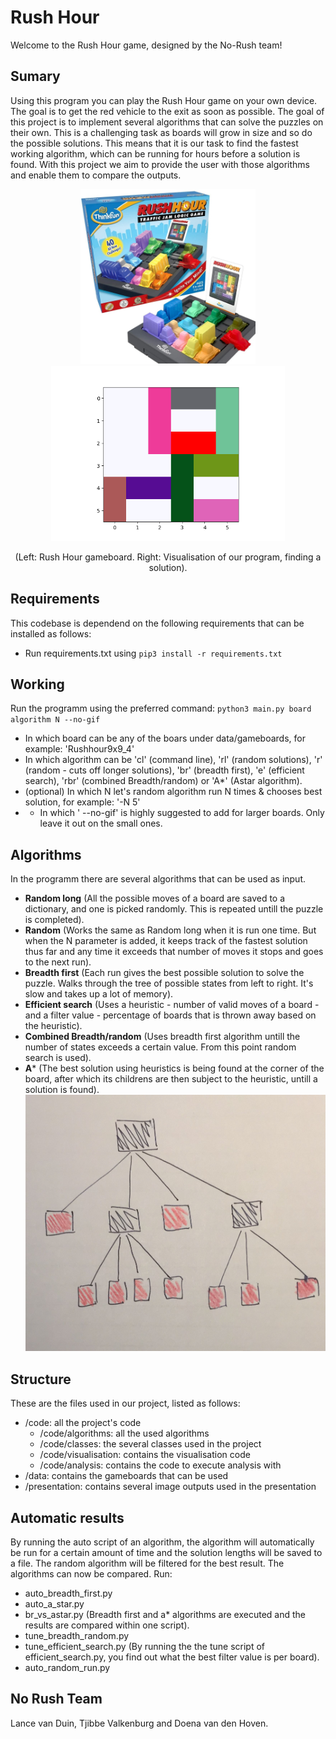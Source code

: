 # Rush Hour
Welcome to the Rush Hour game, designed by the No-Rush team!

## Sumary
Using this program you can play the Rush Hour game on your own device. The goal is to get the red vehicle to the exit as soon as possible. The goal of this project is to implement several algorithms that can solve the puzzles on their own. This is a challenging task as boards will grow in size and so do the possible solutions. This means that it is our task to find the fastest working algorithm, which can be running for hours before a solution is found. With this project we aim to provide the user with those algorithms and enable them to compare the outputs.

<p align="center"><img src="./presentation/rush-hour.jpg?raw=true" height="280" alt="Rush Hour board"><img src="./presentation/solution3.gif?raw=true" height="280" alt="Rush Hour board visualisation"></p>


<p align="center">(Left: Rush Hour gameboard. Right: Visualisation of our program, finding a solution).</p>

## Requirements
This codebase is dependend on the following requirements that can be installed as follows:
- Run requirements.txt using `pip3 install -r requirements.txt`

## Working
Run the programm using the preferred command:
`python3 main.py board algorithm N --no-gif`

- In which board can be any of the boars under data/gameboards, for example: 'Rushhour9x9_4'
- In which algorithm can be 'cl' (command line), 'rl' (random solutions), 'r' (random - cuts off longer solutions), 'br' (breadth first), 'e' (efficient search), 'rbr' (combined Breadth/random) or 'A*' (Astar algorithm).
- (optional) In which N let's random algorithm run N times & chooses best solution, for example: '-N 5'
- - In which ' --no-gif' is highly suggested to add for larger boards. Only leave it out on the small ones.

## Algorithms
In the programm there are several algorithms that can be used as input.
- **Random long** (All the possible moves of a board are saved to a dictionary, and one is picked randomly. This is repeated untill the puzzle is completed).
- **Random** (Works the same as Random long when it is run one time. But when the N parameter is added, it keeps track of the fastest solution thus far and any time it exceeds that number of moves it stops and goes to the next run).
- **Breadth first** (Each run gives the best possible solution to solve the puzzle. Walks through the tree of possible states from left to right. It's slow and takes up a lot of memory).
- **Efficient search** (Uses a heuristic - number of valid moves of a board - and a filter value - percentage of boards that is thrown away based on the heuristic).
- **Combined Breadth/random** (Uses breadth first algorithm untill the number of states exceeds a certain value. From this point random search is used).
- **A*** (The best solution using heuristics is being found at the corner of the board, after which its childrens are then subject to the heuristic, untill a solution is found).
![a* picture](presentation/a-star-tree.jpeg)

## Structure
These are the files used in our project, listed as follows:

- /code: all the project's code
    - /code/algorithms: all the used algorithms
    - /code/classes: the several classes used in the project
    - /code/visualisation: contains the visualisation code
    - /code/analysis: contains the code to execute analysis with
- /data: contains the gameboards that can be used
- /presentation: contains several image outputs used in the presentation

## Automatic results
By running the auto script of an algorithm, the algorithm will automatically be run for a certain amount of time and the solution lengths will be saved to a file. The random algorithm will be filtered for the best result. The algorithms can now be compared. Run:
- auto_breadth_first.py
- auto_a_star.py
- br_vs_astar.py (Breadth first and a* algorithms are executed and the results are compared within one script).
- tune_breadth_random.py
- tune_efficient_search.py (By running the the tune script of efficient_search.py, you find out what the best filter value is per board).
- auto_random_run.py

## No Rush Team
Lance van Duin, Tjibbe Valkenburg and Doena van den Hoven.


